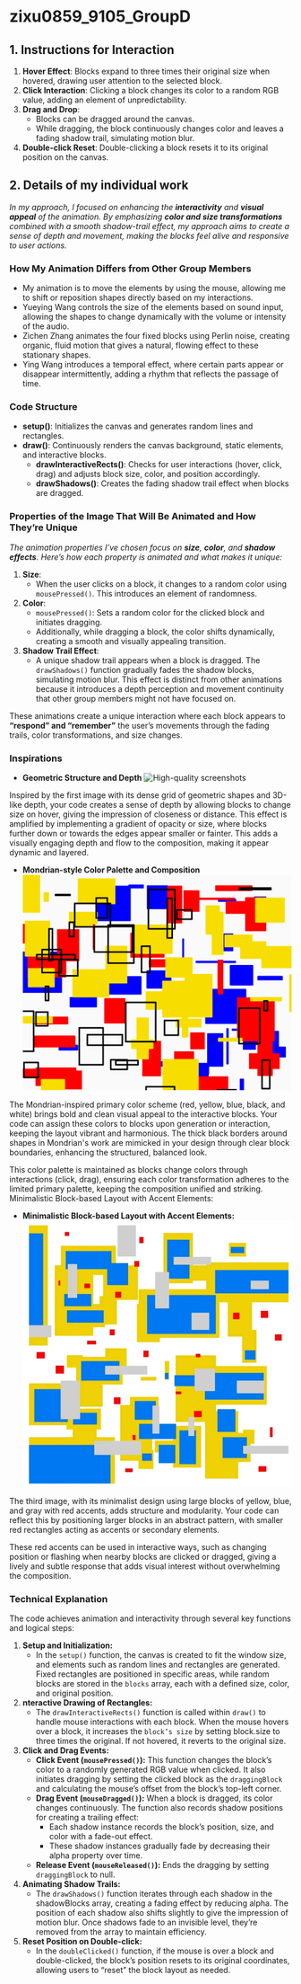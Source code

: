 # zixu0859_9105_GroupD

## 1. Instructions for Interaction
1. **Hover Effect**: Blocks expand to three times their original size when hovered, drawing user attention to the selected block.
2. **Click Interaction**: Clicking a block changes its color to a random RGB value, adding an element of unpredictability.
3. **Drag and Drop**: 
   - Blocks can be dragged around the canvas.
   - While dragging, the block continuously changes color and leaves a fading shadow trail, simulating motion blur.
4. **Double-click Reset**: Double-clicking a block resets it to its original position on the canvas.


## 2. Details of my individual work
_In my approach, I focused on enhancing the **interactivity** and **visual appeal** of the animation. By emphasizing **color and size transformations** combined with a smooth shadow-trail effect, my approach aims to create a sense of depth and movement, making the blocks feel alive and responsive to user actions._
### How My Animation Differs from Other Group Members
- My animation is to move the elements by using the mouse, allowing me to shift or reposition shapes directly based on my interactions.
- Yueying Wang controls the size of the elements based on sound input, allowing the shapes to change dynamically with the volume or intensity of the audio.
- Zichen Zhang animates the four fixed blocks using Perlin noise, creating organic, fluid motion that gives a natural, flowing effect to these stationary shapes.
- Ying Wang introduces a temporal effect, where certain parts appear or disappear intermittently, adding a rhythm that reflects the passage of time.

### Code Structure
- **setup()**: Initializes the canvas and generates random lines and rectangles.
- **draw()**: Continuously renders the canvas background, static elements, and interactive blocks.
  - **drawInteractiveRects()**: Checks for user interactions (hover, click, drag) and adjusts block size, color, and position accordingly.
  - **drawShadows()**: Creates the fading shadow trail effect when blocks are dragged.

### Properties of the Image That Will Be Animated and How They’re Unique
_The animation properties I’ve chosen focus on **size**, **color**, and **shadow effects**. Here’s how each property is animated and what makes it unique:_
1. **Size**: 
   - When the user clicks on a block, it changes to a random color using `mousePressed()`. This introduces an element of randomness.
2. **Color**:
   - `mousePressed()`: Sets a random color for the clicked block and initiates dragging.
   - Additionally, while dragging a block, the color shifts dynamically, creating a smooth and visually appealing transition.
3. **Shadow Trail Effect**: 
   - A unique shadow trail appears when a block is dragged. The `drawShadows()` function gradually fades the shadow blocks, simulating motion blur. This effect is distinct from other animations because it introduces a depth perception and movement continuity that other group members might not have focused on.
  
  These animations create a unique interaction where each block appears to **“respond” and “remember”** the user’s movements through the fading trails, color transformations, and size changes.

### Inspirations
- **Geometric Structure and Depth**
![High-quality screenshots](readmeImages/03.gif)

Inspired by the first image with its dense grid of geometric shapes and 3D-like depth, your code creates a sense of depth by allowing blocks to change size on hover, giving the impression of closeness or distance. This effect is amplified by implementing a gradient of opacity or size, where blocks further down or towards the edges appear smaller or fainter. This adds a visually engaging depth and flow to the composition, making it appear dynamic and layered.
- **Mondrian-style Color Palette and Composition**
![High-quality screenshots](readmeImages/8.png)

The Mondrian-inspired primary color scheme (red, yellow, blue, black, and white) brings bold and clean visual appeal to the interactive blocks. Your code can assign these colors to blocks upon generation or interaction, keeping the layout vibrant and harmonious. The thick black borders around shapes in Mondrian's work are mimicked in your design through clear block boundaries, enhancing the structured, balanced look.

This color palette is maintained as blocks change colors through interactions (click, drag), ensuring each color transformation adheres to the limited primary palette, keeping the composition unified and striking.
Minimalistic Block-based Layout with Accent Elements:

- **Minimalistic Block-based Layout with Accent Elements:**
![High-quality screenshots](readmeImages/7.png)

The third image, with its minimalist design using large blocks of yellow, blue, and gray with red accents, adds structure and modularity. Your code can reflect this by positioning larger blocks in an abstract pattern, with smaller red rectangles acting as accents or secondary elements.

These red accents can be used in interactive ways, such as changing position or flashing when nearby blocks are clicked or dragged, giving a lively and subtle response that adds visual interest without overwhelming the composition.



### Technical Explanation
The code achieves animation and interactivity through several key functions and logical steps:
1. **Setup and Initialization:** 
   - In the `setup()` function, the canvas is created to fit the window size, and elements such as random lines and rectangles are generated. Fixed rectangles are positioned in specific areas, while random blocks are stored in the `blocks` array, each with a defined size, color, and original position.
2. **nteractive Drawing of Rectangles:**
   - The `drawInteractiveRects()` function is called within `draw()` to handle mouse interactions with each block. When the mouse hovers over a block, it increases the `block’s size` by setting block.size to three times the original. If not hovered, it reverts to the original size.
3. **Click and Drag Events:**
   - **Click Event (`mousePressed()`):** This function changes the block’s color to a randomly generated RGB value when clicked. It also initiates dragging by setting the clicked block as the `draggingBlock` and calculating the mouse’s offset from the block’s top-left corner.
   - **Drag Event (`mouseDragged()`):** When a block is dragged, its color changes continuously. The function also records shadow positions for creating a trailing effect:
       - Each shadow instance records the block’s position, size, and color with a fade-out effect.
       - These shadow instances gradually fade by decreasing their alpha property over time.
   - **Release Event (`mouseReleased()`):** Ends the dragging by setting `draggingBlock` to null.
4. **Animating Shadow Trails:**
   - The `drawShadows()` function iterates through each shadow in the shadowBlocks array, creating a fading effect by reducing alpha. The position of each shadow also shifts slightly to give the impression of motion blur. Once shadows fade to an invisible level, they’re removed from the array to maintain efficiency.
5. **Reset Position on Double-click:**
   - In the `doubleClicked()` function, if the mouse is over a block and double-clicked, the block’s position resets to its original coordinates, allowing users to “reset” the block layout as needed.
